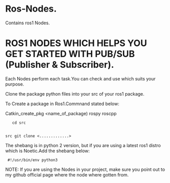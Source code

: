 # Ros-Nodes.
Contains ros1 Nodes.

# ROS1 NODES WHICH HELPS YOU GET STARTED WITH PUB/SUB (Publisher & Subscriber).

Each Nodes perform each task.You can check and use which suits your purpose.

Clone the package python files into your src of your ros1 package.

To Create a package in Ros1.Commnand stated below:

Catkin_create_pkg <name_of_package) rospy roscpp

```
   cd src
   
```

```
src git clone <.............>

```

The shebang is in python 2 version, but if you are using a latest ros1 distro which is Noetic.Add the shebang below:

```
 #!/usr/bin/env python3
```
NOTE: If you are using the Nodes in your project, make sure you point out to my github official page where the node where gotten from.
